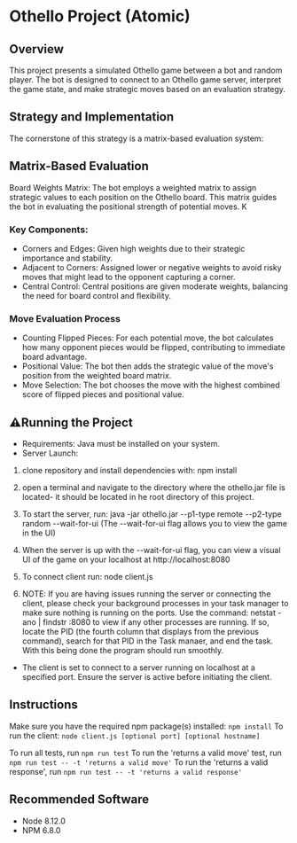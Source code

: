 
# Othello Project (Atomic)
##  Overview
This project presents a simulated Othello game between a bot and random player. The bot is designed to connect to an Othello game server, interpret the game state, and make strategic moves based on an evaluation strategy.

## Strategy and Implementation
The cornerstone of this strategy is a matrix-based evaluation system:

## Matrix-Based Evaluation
Board Weights Matrix: The bot employs a weighted matrix to assign strategic values to each position on the Othello board. This matrix guides the bot in evaluating the positional strength of potential moves.
K
### Key Components:
- Corners and Edges: Given high weights due to their strategic importance and stability.
- Adjacent to Corners: Assigned lower or negative weights to avoid risky moves that might lead to the opponent capturing a corner.
- Central Control: Central positions are given moderate weights, balancing the need for board control and flexibility.

### Move Evaluation Process
- Counting Flipped Pieces: For each potential move, the bot calculates how many opponent pieces would be flipped, contributing to immediate board advantage.
- Positional Value: The bot then adds the strategic value of the move's position from the weighted board matrix.
- Move Selection: The bot chooses the move with the highest combined score of flipped pieces and positional value.

## ⚠️Running the Project

- Requirements: Java must be installed on your system.
- Server Launch:

1) clone repository and install dependencies with: npm install
  
2) open a terminal and navigate to the directory where the othello.jar file is located- it should be located in he root directory of this project.

3) To start the server, run: java -jar othello.jar --p1-type remote --p2-type random --wait-for-ui (The --wait-for-ui flag allows you to view the game in the UI)
   
4) When the server is up with the --wait-for-ui flag, you can view a visual UI of the game on your localhost at http://localhost:8080

5) To connect client run: node client.js
6) NOTE: If you are having issues running the server or connecting the client, please check your background processes in your task manager to make sure nothing is running on the ports. Use the command: netstat -ano | findstr :8080 to view if any other processes are running. If so, locate the PID (the fourth column that displays from the previous command), search for that PID in the Task manaer, and end the task. With this being done the program should run smoothly.

- The client is set to connect to a server running on localhost at a specified port. Ensure the server is active before initiating the client.


## Instructions
Make sure you have the required npm package(s) installed: `npm install`
To run the client: `node client.js [optional port] [optional hostname]`

To run all tests, run `npm run test`
To run the 'returns a valid move' test, run `npm run test -- -t 'returns a valid move'`
To run the 'returns a valid response', run `npm run test -- -t 'returns a valid response'`

## Recommended Software
* Node 8.12.0
* NPM 6.8.0
